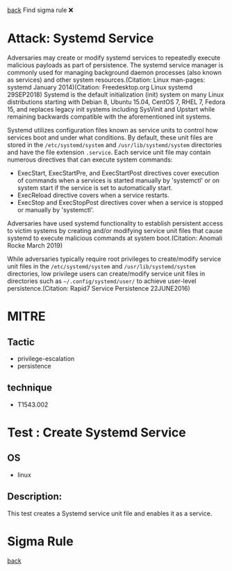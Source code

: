 
[back](../index.md)
Find sigma rule :x: 

# Attack: Systemd Service 

Adversaries may create or modify systemd services to repeatedly execute malicious payloads as part of persistence. The systemd service manager is commonly used for managing background daemon processes (also known as services) and other system resources.(Citation: Linux man-pages: systemd January 2014)(Citation: Freedesktop.org Linux systemd 29SEP2018) Systemd is the default initialization (init) system on many Linux distributions starting with Debian 8, Ubuntu 15.04, CentOS 7, RHEL 7, Fedora 15, and replaces legacy init systems including SysVinit and Upstart while remaining backwards compatible with the aforementioned init systems.

Systemd utilizes configuration files known as service units to control how services boot and under what conditions. By default, these unit files are stored in the <code>/etc/systemd/system</code> and <code>/usr/lib/systemd/system</code> directories and have the file extension <code>.service</code>. Each service unit file may contain numerous directives that can execute system commands:

* ExecStart, ExecStartPre, and ExecStartPost directives cover execution of commands when a services is started manually by 'systemctl' or on system start if the service is set to automatically start. 
* ExecReload directive covers when a service restarts. 
* ExecStop and ExecStopPost directives cover when a service is stopped or manually by 'systemctl'.

Adversaries have used systemd functionality to establish persistent access to victim systems by creating and/or modifying service unit files that cause systemd to execute malicious commands at system boot.(Citation: Anomali Rocke March 2019)

While adversaries typically require root privileges to create/modify service unit files in the <code>/etc/systemd/system</code> and <code>/usr/lib/systemd/system</code> directories, low privilege users can create/modify service unit files in directories such as <code>~/.config/systemd/user/</code> to achieve user-level persistence.(Citation: Rapid7 Service Persistence 22JUNE2016)

# MITRE
## Tactic
  - privilege-escalation
  - persistence


## technique
  - T1543.002


# Test : Create Systemd Service
## OS
  - linux


## Description:
This test creates a Systemd service unit file and enables it as a service.


# Sigma Rule


[back](../index.md)
